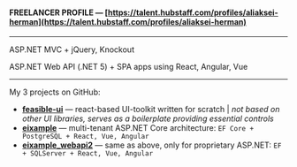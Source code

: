 #### FREELANCER PROFILE — [https://talent.hubstaff.com/profiles/aliaksei-herman](https://talent.hubstaff.com/profiles/aliaksei-herman)

---

ASP.NET MVC + jQuery, Knockout

ASP.NET Web API (.NET 5) + SPA apps using React, Angular, Vue

---

My 3 projects on GitHub:

* [**feasible-ui**](https://github.com/aliakseiherman/feasible-ui) — react-based UI-toolkit written for scratch | _not based on other UI libraries, serves as a boilerplate providing essential controls_
* [**eixample**](https://github.com/aliakseiherman/eixample) — multi-tenant ASP.NET Core architecture: `EF Core + PostgreSQL + React, Vue, Angular`
* [**eixample_webapi2**](https://github.com/aliakseiherman/eixample_webapi2) — same as above, only for proprietary ASP.NET: `EF + SQLServer + React, Vue, Angular`
